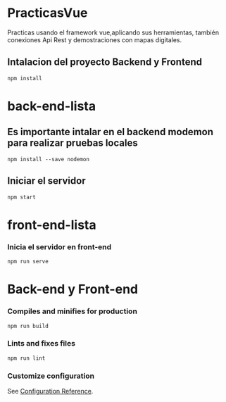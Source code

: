 # PracticasVue
Practicas usando el framework vue,aplicando sus herramientas, también conexiones Api Rest y demostraciones con mapas digitales.

## Intalacion del proyecto Backend y Frontend
```
npm install
```
# back-end-lista

## Es importante intalar en el backend modemon para realizar pruebas locales
```
npm install --save nodemon
```

## Iniciar el servidor
```
npm start
```

# front-end-lista

### Inicia el servidor en front-end
```
npm run serve
```
# Back-end y Front-end

### Compiles and minifies for production
```
npm run build
```

### Lints and fixes files
```
npm run lint
```

### Customize configuration
See [Configuration Reference](https://cli.vuejs.org/config/).